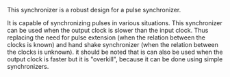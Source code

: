 This synchronizer is a robust design for a pulse synchronizer.

It is capable of synchronizing pulses in various situations.
This synchronizer can be used when the output clock is slower than the input clock. Thus replacing the need for pulse extension (when the relation between the clocks is known) and hand shake synchronizer (when the relation between the clocks is unknown).
it should be noted that is can also be used when the output clock is faster but it is "overkill", because it can be done using simple synchronizers. 
